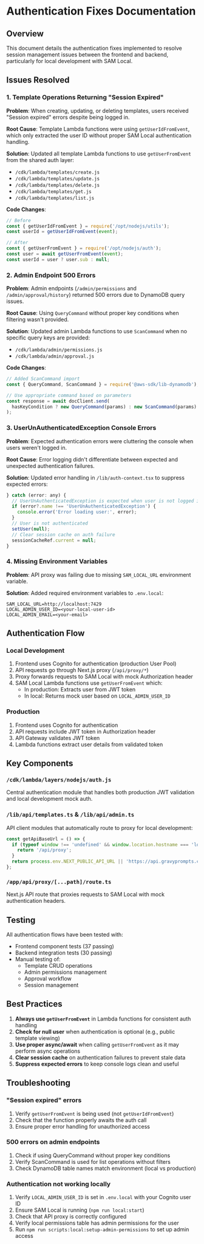 # Authentication Fixes Documentation

## Overview
This document details the authentication fixes implemented to resolve session management issues between the frontend and backend, particularly for local development with SAM Local.

## Issues Resolved

### 1. Template Operations Returning "Session Expired"
**Problem**: When creating, updating, or deleting templates, users received "Session expired" errors despite being logged in.

**Root Cause**: Template Lambda functions were using `getUserIdFromEvent`, which only extracted the user ID without proper SAM Local authentication handling.

**Solution**: Updated all template Lambda functions to use `getUserFromEvent` from the shared auth layer:
- `/cdk/lambda/templates/create.js`
- `/cdk/lambda/templates/update.js`
- `/cdk/lambda/templates/delete.js`
- `/cdk/lambda/templates/get.js`
- `/cdk/lambda/templates/list.js`

**Code Changes**:
```javascript
// Before
const { getUserIdFromEvent } = require('/opt/nodejs/utils');
const userId = getUserIdFromEvent(event);

// After
const { getUserFromEvent } = require('/opt/nodejs/auth');
const user = await getUserFromEvent(event);
const userId = user ? user.sub : null;
```

### 2. Admin Endpoint 500 Errors
**Problem**: Admin endpoints (`/admin/permissions` and `/admin/approval/history`) returned 500 errors due to DynamoDB query issues.

**Root Cause**: Using `QueryCommand` without proper key conditions when filtering wasn't provided.

**Solution**: Updated admin Lambda functions to use `ScanCommand` when no specific query keys are provided:
- `/cdk/lambda/admin/permissions.js`
- `/cdk/lambda/admin/approval.js`

**Code Changes**:
```javascript
// Added ScanCommand import
const { QueryCommand, ScanCommand } = require('@aws-sdk/lib-dynamodb');

// Use appropriate command based on parameters
const response = await docClient.send(
  hasKeyCondition ? new QueryCommand(params) : new ScanCommand(params)
);
```

### 3. UserUnAuthenticatedException Console Errors
**Problem**: Expected authentication errors were cluttering the console when users weren't logged in.

**Root Cause**: Error logging didn't differentiate between expected and unexpected authentication failures.

**Solution**: Updated error handling in `/lib/auth-context.tsx` to suppress expected errors:

```javascript
} catch (error: any) {
  // UserUnAuthenticatedException is expected when user is not logged in
  if (error?.name !== 'UserUnAuthenticatedException') {
    console.error('Error loading user:', error);
  }
  // User is not authenticated
  setUser(null);
  // Clear session cache on auth failure
  sessionCacheRef.current = null;
}
```

### 4. Missing Environment Variables
**Problem**: API proxy was failing due to missing `SAM_LOCAL_URL` environment variable.

**Solution**: Added required environment variables to `.env.local`:
```env
SAM_LOCAL_URL=http://localhost:7429
LOCAL_ADMIN_USER_ID=<your-local-user-id>
LOCAL_ADMIN_EMAIL=<your-email>
```

## Authentication Flow

### Local Development
1. Frontend uses Cognito for authentication (production User Pool)
2. API requests go through Next.js proxy (`/api/proxy/*`)
3. Proxy forwards requests to SAM Local with mock Authorization header
4. SAM Local Lambda functions use `getUserFromEvent` which:
   - In production: Extracts user from JWT token
   - In local: Returns mock user based on `LOCAL_ADMIN_USER_ID`

### Production
1. Frontend uses Cognito for authentication
2. API requests include JWT token in Authorization header
3. API Gateway validates JWT token
4. Lambda functions extract user details from validated token

## Key Components

### `/cdk/lambda/layers/nodejs/auth.js`
Central authentication module that handles both production JWT validation and local development mock auth.

### `/lib/api/templates.ts` & `/lib/api/admin.ts`
API client modules that automatically route to proxy for local development:
```typescript
const getApiBaseUrl = () => {
  if (typeof window !== 'undefined' && window.location.hostname === 'localhost') {
    return '/api/proxy';
  }
  return process.env.NEXT_PUBLIC_API_URL || 'https://api.gravyprompts.com';
};
```

### `/app/api/proxy/[...path]/route.ts`
Next.js API route that proxies requests to SAM Local with mock authentication headers.

## Testing

All authentication flows have been tested with:
- Frontend component tests (37 passing)
- Backend integration tests (30 passing)
- Manual testing of:
  - Template CRUD operations
  - Admin permissions management
  - Approval workflow
  - Session management

## Best Practices

1. **Always use `getUserFromEvent`** in Lambda functions for consistent auth handling
2. **Check for null user** when authentication is optional (e.g., public template viewing)
3. **Use proper async/await** when calling `getUserFromEvent` as it may perform async operations
4. **Clear session cache** on authentication failures to prevent stale data
5. **Suppress expected errors** to keep console logs clean and useful

## Troubleshooting

### "Session expired" errors
1. Verify `getUserFromEvent` is being used (not `getUserIdFromEvent`)
2. Check that the function properly awaits the auth call
3. Ensure proper error handling for unauthorized access

### 500 errors on admin endpoints
1. Check if using QueryCommand without proper key conditions
2. Verify ScanCommand is used for list operations without filters
3. Check DynamoDB table names match environment (local vs production)

### Authentication not working locally
1. Verify `LOCAL_ADMIN_USER_ID` is set in `.env.local` with your Cognito user ID
2. Ensure SAM Local is running (`npm run local:start`)
3. Check that API proxy is correctly configured
4. Verify local permissions table has admin permissions for the user
5. Run `npm run scripts:local:setup-admin-permissions` to set up admin access
